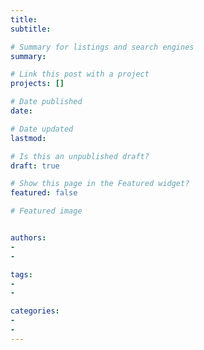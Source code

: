 ```yaml
---
title: 
subtitle: 

# Summary for listings and search engines
summary: 

# Link this post with a project
projects: []

# Date published
date:

# Date updated
lastmod: 

# Is this an unpublished draft?
draft: true 

# Show this page in the Featured widget?
featured: false

# Featured image


authors:
- 
- 

tags:
- 
- 

categories:
- 
- 
---
```




